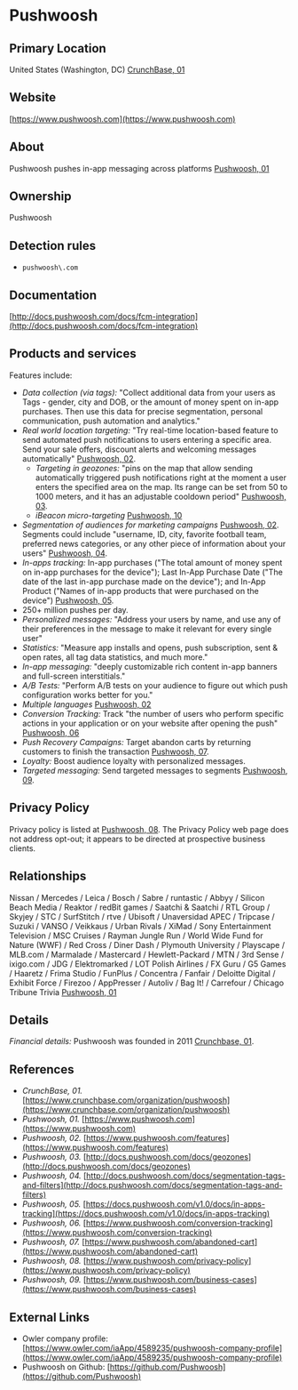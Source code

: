 # Pushwoosh

## Primary Location
United States (Washington, DC) [CrunchBase, 01](https://www.crunchbase.com/organization/pushwoosh)

## Website
[https://www.pushwoosh.com](https://www.pushwoosh.com)

## About
Pushwoosh pushes in-app messaging across platforms [Pushwoosh, 01](https://www.pushwoosh.com)

## Ownership
Pushwoosh

## Detection rules
* `pushwoosh\.com`

## Documentation
[http://docs.pushwoosh.com/docs/fcm-integration](http://docs.pushwoosh.com/docs/fcm-integration)

## Products and services
Features include:

* _Data collection (via tags):_ "Collect additional data from your users as Tags - gender, city and DOB, or the amount of money spent on in-app purchases. Then use this data for precise segmentation, personal communication, push automation and analytics."
* _Real world location targeting:_ "Try real-time location-based feature to send automated push notifications to users entering a specific area. Send your sale offers, discount alerts and welcoming messages automatically" [Pushwoosh, 02](https://www.pushwoosh.com/features). 
   * _Targeting in geozones:_ "pins on the map that allow sending automatically triggered push notifications right at the moment a user enters the specified area on the map. Its range can be set from 50 to 1000 meters, and it has an adjustable cooldown period" [Pushwoosh, 03](http://docs.pushwoosh.com/docs/geozones).
   * _iBeacon micro-targeting_ [Pushwoosh, 10](https://www.pushwoosh.com/blog/features-guides/ibeacons)
* _Segmentation of audiences for marketing campaigns_ [Pushwoosh, 02](https://www.pushwoosh.com/features). Segments could include "username, ID, city, favorite football team, preferred news categories, or any other piece of information about your users" [Pushwoosh, 04](http://docs.pushwoosh.com/docs/segmentation-tags-and-filters).
* _In-apps tracking:_ In-app purchases ("The total amount of money spent on in-app purchases for the device"); Last In-App Purchase Date ("The date of the last in-app purchase made on the device"); and In-App Product ("Names of in-app products that were purchased on the device") [Pushwoosh, 05](https://docs.pushwoosh.com/v1.0/docs/in-apps-tracking).
* 250+ million pushes per day.
* _Personalized messages:_ "Address your users by name, and use any of their preferences in the message to make it relevant for every single user"
* _Statistics:_ "Measure app installs and opens, push subscription, sent & open rates, all tag data statistics, and much more."
* _In-app messaging:_ "deeply customizable rich content in-app banners and full-screen interstitials."
* _A/B Tests:_ "Perform A/B tests on your audience to figure out which push configuration works better for you."
* _Multiple languages_ [Pushwoosh, 02](https://www.pushwoosh.com/features)
* _Conversion Tracking:_ Track "the number of users who perform specific actions in your application or on your website after opening the push" [Pushwoosh, 06](https://www.pushwoosh.com/conversion-tracking)
* _Push Recovery Campaigns:_ Target abandon carts by returning customers to finish the transaction [Pushwoosh, 07](https://www.pushwoosh.com/abandoned-cart).
* _Loyalty:_ Boost audience loyalty with personalized messages.
* _Targeted messaging:_ Send targeted messages to segments [Pushwoosh, 09](https://www.pushwoosh.com/business-cases).

## Privacy  Policy
Privacy policy is listed at [Pushwoosh, 08](https://www.pushwoosh.com/privacy-policy). The Privacy Policy web page does not address opt-out; it appears to be directed at prospective business clients.

## Relationships
Nissan / Mercedes / Leica / Bosch / Sabre / runtastic / Abbyy / Silicon Beach Media / Reaktor / redBit games / Saatchi & Saatchi / RTL Group / Skyjey / STC / SurfStitch / rtve / Ubisoft / Unaversidad APEC / Tripcase / Suzuki / VANSO / Veikkaus / Urban Rivals / XiMad / Sony Entertainment Television / MSC Cruises / Rayman Jungle Run / World Wide Fund for Nature (WWF) / Red Cross / Diner Dash / Plymouth University / Playscape / MLB.com / Marmalade / Mastercard / Hewlett-Packard / MTN / 3rd Sense / ixigo.com / JDG / Elektromarked / LOT Polish Airlines / FX Guru / G5 Games / Haaretz / Frima Studio / FunPlus / Concentra / Fanfair / Deloitte Digital / Exhibit Force / Firezoo / AppPresser / Autoliv / Bag It! / Carrefour / Chicago Tribune Trivia [Pushwoosh, 01](https://www.pushwoosh.com)

## Details
_Financial details:_ Pushwoosh was founded in 2011 [Crunchbase, 01](https://www.crunchbase.com/organization/pushwoosh).

## References
* _CrunchBase, 01._ [https://www.crunchbase.com/organization/pushwoosh](https://www.crunchbase.com/organization/pushwoosh)  
* _Pushwoosh, 01._ [https://www.pushwoosh.com](https://www.pushwoosh.com)  
* _Pushwoosh, 02._ [https://www.pushwoosh.com/features](https://www.pushwoosh.com/features)
* _Pushwoosh, 03._ [http://docs.pushwoosh.com/docs/geozones](http://docs.pushwoosh.com/docs/geozones)  
* _Pushwoosh, 04._ [http://docs.pushwoosh.com/docs/segmentation-tags-and-filters](http://docs.pushwoosh.com/docs/segmentation-tags-and-filters)  
* _Pushwoosh, 05._ [https://docs.pushwoosh.com/v1.0/docs/in-apps-tracking](https://docs.pushwoosh.com/v1.0/docs/in-apps-tracking)  
* _Pushwoosh, 06._ [https://www.pushwoosh.com/conversion-tracking](https://www.pushwoosh.com/conversion-tracking)  
* _Pushwoosh, 07._ [https://www.pushwoosh.com/abandoned-cart](https://www.pushwoosh.com/abandoned-cart)  
* _Pushwoosh, 08._ [https://www.pushwoosh.com/privacy-policy](https://www.pushwoosh.com/privacy-policy)  
* _Pushwoosh, 09._ [https://www.pushwoosh.com/business-cases](https://www.pushwoosh.com/business-cases)

## External Links
* Owler company profile: [https://www.owler.com/iaApp/4589235/pushwoosh-company-profile](https://www.owler.com/iaApp/4589235/pushwoosh-company-profile)
* Pushwoosh on Github: [https://github.com/Pushwoosh](https://github.com/Pushwoosh)
